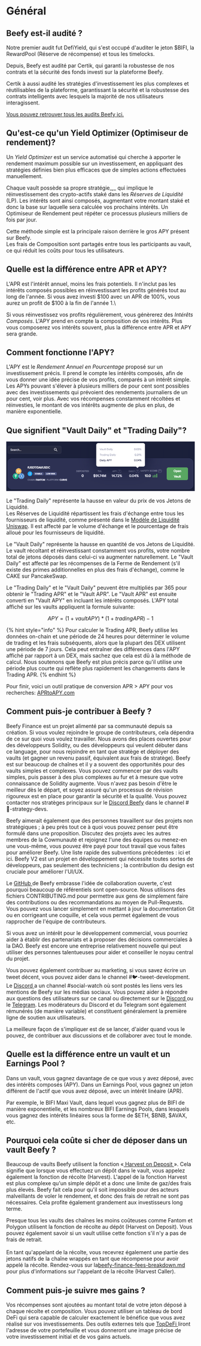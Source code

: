 # Général

## Beefy est-il audité ?

Notre premier audit fut DefiYield, qui s'est occupé d'auditer le jeton $BIFI, la RewardPool (Réserve de récompense) et tous les timelocks.

Depuis, Beefy est audité par Certik, qui garanti la robustesse de nos contrats et la sécurité des fonds investi sur la plateforme Beefy.&#x20;

Certik à aussi audité les stratégies d'investissement les plus complexes et réutilisables de la plateforme, garantissant la sécurité et la robustesse des contrats intelligents avec lesquels la majorité de nos utilisateurs interagissent.

[Vous pouvez retrouver tous les audits Beefy ici.](https://github.com/beefyfinance/beefy-audits)

## Qu'est-ce qu'un Yield Optimizer (Optimiseur de rendement)?

Un _Yield Optimizer_ est un service automatisé qui cherche à apporter le rendement maximum possible sur un investissement, en appliquant des stratégies définies bien plus efficaces que de simples actions effectuées manuellement.

Chaque vault possède sa propre stratégie_,_ qui implique le réinvestissement des crypto-actifs staké dans les _Réserves de Liquidité_ (LP). Les intérêts sont ainsi composés, augmentant votre montant staké et donc la base sur laquelle sera calculée vos prochains intérêts. Un Optimiseur de Rendement peut répéter ce processus plusieurs milliers de fois par jour.

Cette méthode simple est la principale raison derrière le gros APY présent sur Beefy. \
Les frais de Composition sont partagés entre tous les participants au vault, ce qui réduit les coûts pour tous les utilisateurs.

## Quelle est la différence entre APR et APY?

L'APR est l'intérêt annuel, moins les frais potentiels. Il n'inclut pas les intérêts composés possibles en réinvestissant les profits générés tout au long de l'année. Si vous avez investi $100 avec un APR de 100%, vous aurez un profit de $100 à la fin de l'année 1.\


Si vous réinvestissez vos profits régulièrement, vous génèrerez des _Intérêts Composés_. L'APY prend en compte la composition de vos intérêts. Plus vous composerez vos intérêts souvent, plus la différence entre APR et APY sera grande.

## Comment fonctionne l'APY?

L'APY est le _Rendement Annuel en Pourcentage_ proposé sur un investissement précis. Il prend le compte les intérêts composés, afin de vous donner une idée précise de vos profits, comparés à un intérêt simple.\
Les APYs pouvant s'élever à plusieurs milliers de pour cent sont possibles avec des investissements qui prévoient des rendements journaliers de un pour cent, voir plus. Avec vos récompenses constamment récoltées et réinvesties, le montant de vos intérêts augmente de plus en plus, de manière exponentielle.

## Que signifient "Vault Daily" et "Trading Daily"?

![](../.gitbook/assets/vault-trading-daily.png)

Le "Trading Daily" représente la hausse en valeur du prix de vos Jetons de Liquidité. \
Les Réserves de Liquidité répartissent les frais d'échange entre tous les fournisseurs de liquidité, comme présenté dans le [Modèle de Liquidité Uniswap](https://uniswap.org/docs/v2/advanced-topics/fees/). Il est affecté par le volume d'échange et le pourcentage de frais alloué pour les fournisseurs de liquidité.

Le "Vault Daily" représente la hausse en quantité de vos Jetons de Liquidité.\
Le vault récoltant et réinvestissant constamment vos profits, votre nombre total de jetons déposés dans celui-ci va augmenter naturellement. Le "Vault Daily" est affecté par les récompenses de la Ferme de Rendement (s'il existe des primes additionnelles en plus des frais d'échange), comme le CAKE sur PancakeSwap.

Le "Trading Daily" et le "Vault Daily" peuvent être multipliés par 365 pour obtenir le "Trading APR" et le "Vault APR". Le "Vault APR" est ensuite converti en "Vault APY" en incluant les intérêts composés. L'APY total affiché sur les vaults appliquent la formule suivante:&#x20;

$$
APY = (1 + vaultAPY) * (1 + tradingAPR) - 1
$$

{% hint style="info" %}
Pour calculer le Trading APR, Beefy utilise les données on-chain et une période de 24 heures pour déterminer le volume de trading et les frais subséquents, alors que la plupart des DEX utilisent une période de 7 jours. Cela peut entraîner des différences dans l'APY affiché par rapport à un DEX, mais sachez que cela est dû à la méthode de calcul. Nous soutenons que Beefy est plus précis parce qu'il utilise une période plus courte qui reflète plus rapidement les changements dans le Trading APR.
{% endhint %}

Pour finir, voici un outil pratique de conversion APR > APY pour vos recherches: [APRtoAPY.com](https://www.aprtoapy.com/)

## Comment puis-je contribuer à Beefy ?

Beefy Finance est un projet alimenté par sa communauté depuis sa création. Si vous voulez rejoindre le groupe de contributeurs, cela dépendra de ce sur quoi vous voulez travailler. Nous avons des places ouvertes pour des développeurs Solidity, ou des développeurs qui veulent débuter dans ce language, pour nous rejoindre en tant que stratège et déployer des vaults (et gagner un revenu passif, équivalent aux frais de stratège). Beefy est sur beaucoup de chaînes et il y a souvent des opportunités pour des vaults simples et complexes. Vous pouvez commencer par des vaults simples, puis passer à des plus complexes au fur et à mesure que votre connaissance de Solidity augmente. Vous n'avez pas besoin d'être le meilleur dès le départ, et soyez assuré qu'un processus de révision rigoureux est en place pour garantir la sécurité et la qualité. Vous pouvez contacter nos stratèges principaux sur le [Discord Beefy](https://discord.com/invite/yq8wfHd) dans le channel #🎯-strategy-devs.

Beefy aimerait également que des personnes travaillent sur des projets non stratégiques ; à peu près tout ce à quoi vous pouvez penser peut être formulé dans une proposition. Discutez des projets avec les autres membres de la Cowmunauté et rejoignez l'une des équipes ou menez-en une vous-même, vous pouvez être payé pour tout travail que vous faites pour améliorer Beefy. Une liste rapide des subventions précédentes : ici et ici. Beefy V2 est un projet en développement qui nécessite toutes sortes de développeurs, pas seulement des techniciens ; la contribution du design est cruciale pour améliorer l'UI/UX.

Le [GitHub ](https://github.com/beefyfinance)de Beefy embrasse l'idée de collaboration ouverte, c'est pourquoi beaucoup de référentiels sont open-source. Nous utilisons des fichiers CONTRIBUTING.md pour permettre aux gens de simplement faire des contributions ou des recommandations au moyen de Pull-Requests. Vous pouvez vous lancer simplement en mettant à jour la documentation Git ou en corrigeant une coquille, et cela vous permet également de vous rapprocher de l'équipe de contributeurs.

Si vous avez un intérêt pour le développement commercial, vous pourriez aider à établir des partenariats et à proposer des décisions commerciales à la DAO. Beefy est encore une entreprise relativement nouvelle qui peut utiliser des personnes talentueuses pour aider et conseiller le noyau central du projet.

Vous pouvez également contribuer au marketing, si vous savez écrire un tweet décent, vous pouvez aider dans le channel #🐦-tweet-development. Le [Discord ](https://discord.com/invite/yq8wfHd)a un channel #social-watch où sont postés les liens vers les mentions de Beefy sur les médias sociaux. Vous pouvez aider à répondre aux questions des utilisateurs sur ce canal ou directement sur le [Discord ](https://discord.com/invite/yq8wfHd)ou le [Telegram](https://t.me/beefyfinance). Les modérateurs du Discord et du Telegram sont également rémunérés (de manière variable) et constituent généralement la première ligne de soutien aux utilisateurs.

La meilleure façon de s'impliquer est de se lancer, d'aider quand vous le pouvez, de contribuer aux discussions et de collaborer avec tout le monde.

## Quelle est la différence entre un vault et un Earnings Pool ?

Dans un vault, vous gagnez davantage de ce que vous y avez déposé, avec des intérêts composés (APY). Dans un Earnings Pool, vous gagnez un jeton différent de l'actif que vous avez déposé, avec un intérêt linéaire (APR).

Par exemple, le BIFI Maxi Vault, dans lequel vous gagnez plus de BIFI de manière exponentielle, et les nombreux BIFI Earnings Pools, dans lesquels vous gagnez des intérêts linéaires sous la forme de $ETH, $BNB, $AVAX, etc.

## Pourquoi cela coûte si cher de déposer dans un vault Beefy ?

Beaucoup de vaults Beefy utilisent la fonction «[ Harvest on Deposit ](../ecosystem-1/vaults.md#quest-ce-que-la-recolte-au-depot-harvesting-on-deposit)». Cela signifie que lorsque vous effectuez un dépôt dans le vault, vous appelez également la fonction de récolte (Harvest). L'appel de la fonction Harvest est plus complexe qu'un simple dépôt et a donc une limite de gaz/des frais plus élevés. Beefy fait cela pour qu'il soit impossible pour des acteurs malveillants de voler le rendement, et donc des frais de retrait ne sont pas nécessaires. Cela profite également grandement aux investisseurs long terme.

Presque tous les vaults des chaînes les moins coûteuses comme Fantom et Polygon utilisent la fonction de récolte au dépôt (Harvest on Deposit). Vous pouvez également savoir si un vault utilise cette fonction s'il n'y a pas de frais de retrait.\
\
En tant qu'appelant de la récolte, vous recevrez également une partie des jetons natifs  de la chaîne wrappés en tant que récompense pour avoir appelé la récolte. Rendez-vous sur la[beefy-finance-fees-breakdown.md](../ecosystem/beefy-bulletins/beefy-finance-fees-breakdown.md "mention") pour plus d'informations sur l'appelant de la récolte (Harvest Caller).

## Comment puis-je suivre mes gains ?

Vos récompenses sont ajoutées au montant total de votre jeton déposé à chaque récolte et composition. Vous pouvez utiliser un tableau de bord DeFi qui sera capable de calculer exactement le bénéfice que vous avez réalisé sur vos investissements. Des outils externes tels que [TopDeFi ](https://thetopdefi.com/)liront l'adresse de votre portefeuille et vous donneront une image précise de votre investissement initial et de vos gains actuels.
